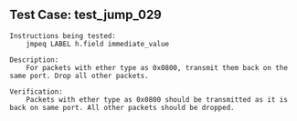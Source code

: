 Test Case: test_jump_029
------------------------

    Instructions being tested:
        jmpeq LABEL h.field immediate_value

    Description:
        For packets with ether type as 0x0800, transmit them back on the same port. Drop all other packets.

    Verification:
        Packets with ether type as 0x0800 should be transmitted as it is back on same port. All other packets should be dropped.
